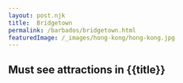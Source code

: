 ```yaml
---
layout: post.njk
title: 	Bridgetown
permalink: /barbados/bridgetown.html
featuredImage: /_images/hong-kong/hong-kong.jpg
---
```

## Must see attractions in {{title}}
